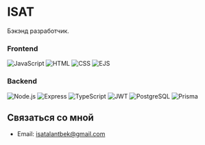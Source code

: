# ISAT
Бэкэнд разработчик. 

### Frontend
![JavaScript](https://img.shields.io/badge/-JavaScript-F7DF1E?style=flat&logo=javascript&logoColor=white)
![HTML](https://img.shields.io/badge/-HTML-E34F26?style=flat&logo=html5&logoColor=white)
![CSS](https://img.shields.io/badge/-CSS-1572B6?style=flat&logo=css3&logoColor=white)
![EJS](https://img.shields.io/badge/-EJS-6B24C7?style=flat&logo=ejs&logoColor=white)


### Backend

![Node.js](https://img.shields.io/badge/-Node.js-339933?style=flat&logo=node.js&logoColor=white) 
![Express](https://img.shields.io/badge/-Express-000000?style=flat&logo=express&logoColor=white)
![TypeScript](https://img.shields.io/badge/-TypeScript-007ACC?style=flat&logo=typescript&logoColor=white) 
![JWT](https://img.shields.io/badge/-JWT-000000?style=flat&logo=json-web-tokens&logoColor=white) 
![PostgreSQL](https://img.shields.io/badge/-PostgreSQL-336791?style=flat&logo=postgresql&logoColor=white) 
![Prisma](https://img.shields.io/badge/-Prisma-2D3748?style=flat&logo=prisma&logoColor=white)


## Связаться со мной

- Email: [isatalantbek@gmail.com](mailto:your_email@example.com)
